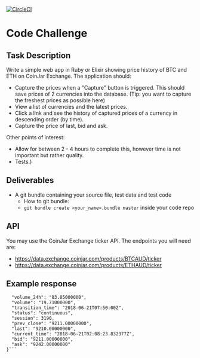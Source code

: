 [![CircleCI](https://circleci.com/gh/maysam/coinjar_challenge.svg?style=shield)](https://app.circleci.com/github/maysam/coinjar_challenge/pipelines)

# Code Challenge

## Task Description

Write a simple web app in Ruby or Elixir showing price history of BTC and ETH on
CoinJar Exchange. The application should:

* Capture the prices when a "Capture" button is triggered. This should save
prices of 2 currencies into the database. (Tip: you want to capture the freshest
prices as possible here)
* View a list of currencies and the latest prices.
* Click a link and see the history of captured prices of a currency in descending
order (by time).
* Capture the price of last, bid and ask.

Other points of interest:

* Allow for between 2 - 4 hours to complete this, however time is not important
but rather quality.
* Tests.)

## Deliverables
* A git bundle containing your source file, test data and test code
  * How to git bundle:
  * `git bundle create <your_name>.bundle master` inside your code repo

## API

You may use the CoinJar Exchange ticker API. The endpoints you will need are:

* https://data.exchange.coinjar.com/products/BTCAUD/ticker
* https://data.exchange.coinjar.com/products/ETHAUD/ticker

## Example response
```{
  "volume_24h": "83.85000000",
  "volume": "19.71000000",
  "transition_time": "2018-06-21T07:50:00Z",
  "status": "continuous",
  "session": 3190,
  "prev_close": "9211.00000000",
  "last": "9210.00000000",
  "current_time": "2018-06-21T02:08:23.832377Z",
  "bid": "9211.00000000",
  "ask": "9242.00000000"
}```

